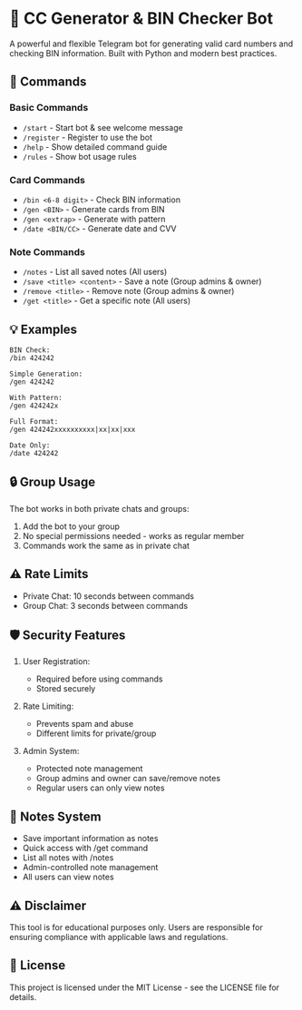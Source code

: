 # 🎲 CC Generator & BIN Checker Bot

A powerful and flexible Telegram bot for generating valid card numbers and checking BIN information. Built with Python and modern best practices.

## 🚀 Commands

### Basic Commands
- `/start` - Start bot & see welcome message
- `/register` - Register to use the bot
- `/help` - Show detailed command guide
- `/rules` - Show bot usage rules

### Card Commands
- `/bin <6-8 digit>` - Check BIN information
- `/gen <BIN>` - Generate cards from BIN
- `/gen <extrap>` - Generate with pattern
- `/date <BIN/CC>` - Generate date and CVV

### Note Commands
- `/notes` - List all saved notes (All users)
- `/save <title> <content>` - Save a note (Group admins & owner)
- `/remove <title>` - Remove note (Group admins & owner)
- `/get <title>` - Get a specific note (All users)

## 💡 Examples

```
BIN Check:
/bin 424242

Simple Generation:
/gen 424242

With Pattern:
/gen 424242x

Full Format:
/gen 424242xxxxxxxxxx|xx|xx|xxx

Date Only:
/date 424242
```

## 🔒 Group Usage

The bot works in both private chats and groups:
1. Add the bot to your group
2. No special permissions needed - works as regular member
3. Commands work the same as in private chat

## ⚠️ Rate Limits

- Private Chat: 10 seconds between commands
- Group Chat: 3 seconds between commands

## 🛡️ Security Features

1. User Registration:
   - Required before using commands
   - Stored securely

2. Rate Limiting:
   - Prevents spam and abuse
   - Different limits for private/group

3. Admin System:
   - Protected note management
   - Group admins and owner can save/remove notes
   - Regular users can only view notes

## 📝 Notes System

- Save important information as notes
- Quick access with /get command
- List all notes with /notes
- Admin-controlled note management
- All users can view notes

## ⚠️ Disclaimer

This tool is for educational purposes only. Users are responsible for ensuring compliance with applicable laws and regulations.

## 📄 License

This project is licensed under the MIT License - see the LICENSE file for details.
